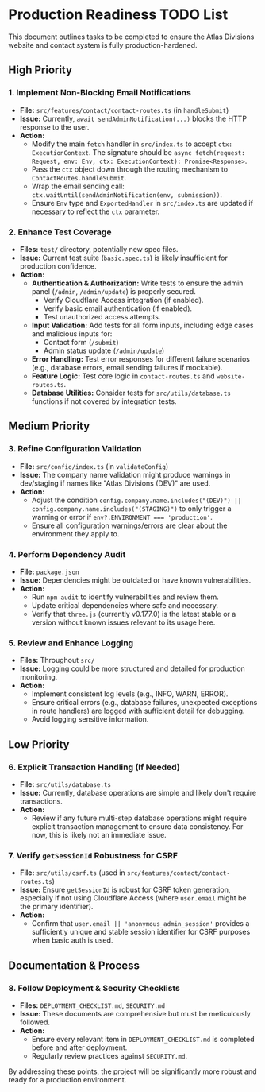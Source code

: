 # Production Readiness TODO List

This document outlines tasks to be completed to ensure the Atlas Divisions website and contact system is fully production-hardened.

## High Priority

### 1. Implement Non-Blocking Email Notifications
- **File:** `src/features/contact/contact-routes.ts` (in `handleSubmit`)
- **Issue:** Currently, `await sendAdminNotification(...)` blocks the HTTP response to the user.
- **Action:**
    - Modify the main `fetch` handler in `src/index.ts` to accept `ctx: ExecutionContext`. The signature should be `async fetch(request: Request, env: Env, ctx: ExecutionContext): Promise<Response>`.
    - Pass the `ctx` object down through the routing mechanism to `ContactRoutes.handleSubmit`.
    - Wrap the email sending call: `ctx.waitUntil(sendAdminNotification(env, submission))`.
    - Ensure `Env` type and `ExportedHandler` in `src/index.ts` are updated if necessary to reflect the `ctx` parameter.

### 2. Enhance Test Coverage
- **Files:** `test/` directory, potentially new spec files.
- **Issue:** Current test suite (`basic.spec.ts`) is likely insufficient for production confidence.
- **Action:**
    - **Authentication & Authorization:** Write tests to ensure the admin panel (`/admin`, `/admin/update`) is properly secured.
        - Verify Cloudflare Access integration (if enabled).
        - Verify basic email authentication (if enabled).
        - Test unauthorized access attempts.
    - **Input Validation:** Add tests for all form inputs, including edge cases and malicious inputs for:
        - Contact form (`/submit`)
        - Admin status update (`/admin/update`)
    - **Error Handling:** Test error responses for different failure scenarios (e.g., database errors, email sending failures if mockable).
    - **Feature Logic:** Test core logic in `contact-routes.ts` and `website-routes.ts`.
    - **Database Utilities:** Consider tests for `src/utils/database.ts` functions if not covered by integration tests.

## Medium Priority

### 3. Refine Configuration Validation
- **File:** `src/config/index.ts` (in `validateConfig`)
- **Issue:** The company name validation might produce warnings in dev/staging if names like "Atlas Divisions (DEV)" are used.
- **Action:**
    - Adjust the condition `config.company.name.includes("(DEV)") || config.company.name.includes("(STAGING)")` to only trigger a warning or error if `env?.ENVIRONMENT === 'production'`.
    - Ensure all configuration warnings/errors are clear about the environment they apply to.

### 4. Perform Dependency Audit
- **File:** `package.json`
- **Issue:** Dependencies might be outdated or have known vulnerabilities.
- **Action:**
    - Run `npm audit` to identify vulnerabilities and review them.
    - Update critical dependencies where safe and necessary.
    - Verify that `three.js` (currently v0.177.0) is the latest stable or a version without known issues relevant to its usage here.

### 5. Review and Enhance Logging
- **Files:** Throughout `src/`
- **Issue:** Logging could be more structured and detailed for production monitoring.
- **Action:**
    - Implement consistent log levels (e.g., INFO, WARN, ERROR).
    - Ensure critical errors (e.g., database failures, unexpected exceptions in route handlers) are logged with sufficient detail for debugging.
    - Avoid logging sensitive information.

## Low Priority

### 6. Explicit Transaction Handling (If Needed)
- **File:** `src/utils/database.ts`
- **Issue:** Currently, database operations are simple and likely don't require transactions.
- **Action:**
    - Review if any future multi-step database operations might require explicit transaction management to ensure data consistency. For now, this is likely not an immediate issue.

### 7. Verify `getSessionId` Robustness for CSRF
- **File:** `src/utils/csrf.ts` (used in `src/features/contact/contact-routes.ts`)
- **Issue:** Ensure `getSessionId` is robust for CSRF token generation, especially if not using Cloudflare Access (where `user.email` might be the primary identifier).
- **Action:**
    - Confirm that `user.email || 'anonymous_admin_session'` provides a sufficiently unique and stable session identifier for CSRF purposes when basic auth is used.

## Documentation & Process

### 8. Follow Deployment & Security Checklists
- **Files:** `DEPLOYMENT_CHECKLIST.md`, `SECURITY.md`
- **Issue:** These documents are comprehensive but must be meticulously followed.
- **Action:**
    - Ensure every relevant item in `DEPLOYMENT_CHECKLIST.md` is completed before and after deployment.
    - Regularly review practices against `SECURITY.md`.

By addressing these points, the project will be significantly more robust and ready for a production environment.
